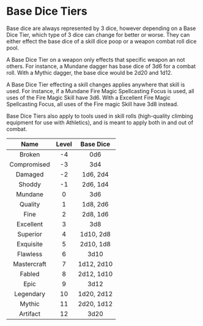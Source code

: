 # Base Dice Tiers

Base dice are always represented by 3 dice, however depending on a Base Dice Tier, which type of 3 dice can change for better or worse. They can either effect the base dice of a skill dice poop or a weapon combat roll dice pool.

A Base Dice Tier on a weapon only effects that specific weapon an not others. For instance, a Mundane dagger has base dice of 3d6 for a combat roll. With a Mythic dagger, the base dice would be 2d20 and 1d12.

A Base Dice Tier effecting a skill changes applies anywhere that skill is used. For instance, if a Mundane Fire Magic Spellcasting Focus is used, all uses of the Fire Magic Skill have 3d6. With a Excellent Fire Magic Spellcasting Focus, all uses of the Fire magic Skill have 3d8 instead.

Base Dice Tiers also apply to tools used in skill rolls (high-quality climbing equipment for use with Athletics), and is meant to apply both in and out of combat.

|    Name    | Level | Base Dice |
| :---------: | :---: | :--------: |
|   Broken   |  -4  |    0d6    |
| Compromised |  -3  |    3d4    |
|   Damaged   |  -2  |  1d6, 2d4  |
|   Shoddy   |  -1  |  2d6, 1d4  |
|   Mundane   |   0   |    3d6    |
|   Quality   |   1   |  1d8, 2d6  |
|    Fine    |   2   |  2d8, 1d6  |
|  Excellent  |   3   |    3d8    |
|  Superior  |   4   | 1d10, 2d8 |
|  Exquisite  |   5   | 2d10, 1d8 |
|  Flawless  |   6   |    3d10    |
| Mastercraft |   7   | 1d12, 2d10 |
|   Fabled   |   8   | 2d12, 1d10 |
|    Epic    |   9   |    3d12    |
|  Legendary  |  10  | 1d20, 2d12 |
|   Mythic   |  11  | 2d20, 1d12 |
|  Artifact  |  12  |    3d20    |
